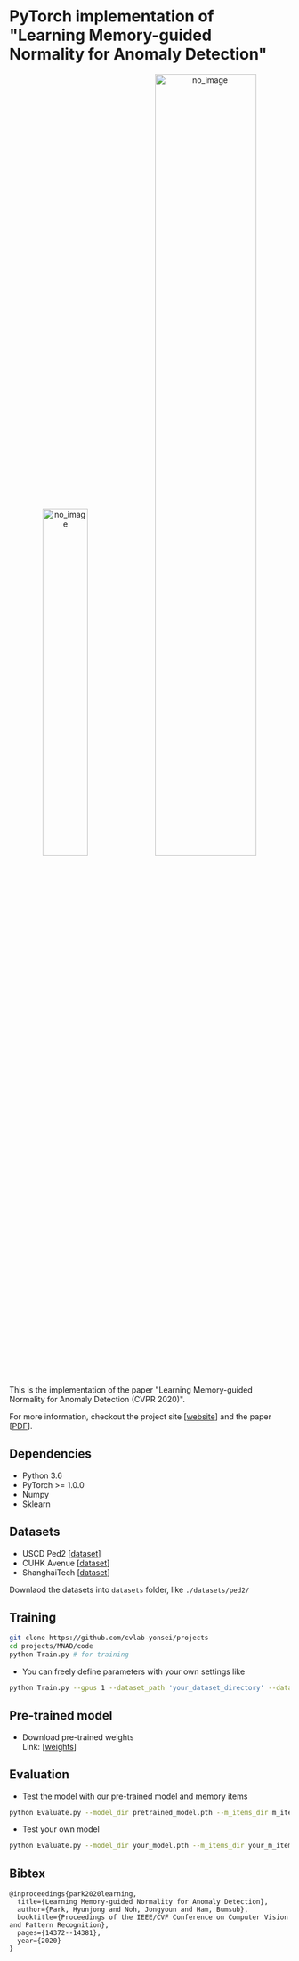 # PyTorch implementation of "Learning Memory-guided Normality for Anomaly Detection"

<p align="center"><img src="../MNAD_files/overview.png" alt="no_image" width="40%" height="40%" /><img src="../MNAD_files/teaser.png" alt="no_image" width="60%" height="60%" /></p>
This is the implementation of the paper "Learning Memory-guided Normality for Anomaly Detection (CVPR 2020)".

For more information, checkout the project site [[website](https://cvlab.yonsei.ac.kr/projects/MNAD/)] and the paper [[PDF](http://openaccess.thecvf.com/content_CVPR_2020/papers/Park_Learning_Memory-Guided_Normality_for_Anomaly_Detection_CVPR_2020_paper.pdf)].

## Dependencies
* Python 3.6
* PyTorch >= 1.0.0
* Numpy
* Sklearn

## Datasets
* USCD Ped2 [[dataset](http://www.svcl.ucsd.edu/projects/anomaly/dataset.html)]
* CUHK Avenue [[dataset](http://www.cse.cuhk.edu.hk/leojia/projects/detectabnormal/dataset.html)]
* ShanghaiTech [[dataset](https://github.com/desenzhou/ShanghaiTechDataset)]

Downlaod the datasets into ``datasets`` folder, like ``./datasets/ped2/``

## Training
```bash
git clone https://github.com/cvlab-yonsei/projects
cd projects/MNAD/code
python Train.py # for training
```
* You can freely define parameters with your own settings like
```bash
python Train.py --gpus 1 --dataset_path 'your_dataset_directory' --dataset_type avenue --exp_dir 'your_log_directory'
```

## Pre-trained model
* Download pre-trained weights <br>Link: [[weights](https://drive.google.com/file/d/11f65puuljkUa0Z4W0VtkF_2McphS02fq/view?usp=sharing)]

## Evaluation
* Test the model with our pre-trained model and memory items
```bash
python Evaluate.py --model_dir pretrained_model.pth --m_items_dir m_items.pt
```
* Test your own model
```bash
python Evaluate.py --model_dir your_model.pth --m_items_dir your_m_items.pt
```

## Bibtex
```
@inproceedings{park2020learning,
  title={Learning Memory-guided Normality for Anomaly Detection},
  author={Park, Hyunjong and Noh, Jongyoun and Ham, Bumsub},
  booktitle={Proceedings of the IEEE/CVF Conference on Computer Vision and Pattern Recognition},
  pages={14372--14381},
  year={2020}
}
```
